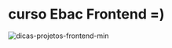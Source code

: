 # curso Ebac Frontend =)
![dicas-projetos-frontend-min](https://github.com/CaioAguiar1/curso_ebac_frontend/assets/88971985/ad5ccf02-2a20-46b6-8d06-7876306556cb)
